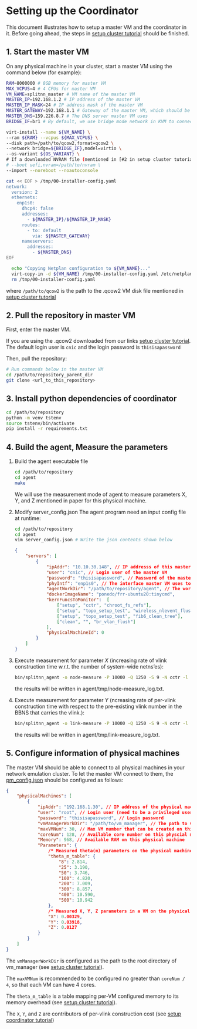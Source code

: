 # Setting up the Coordinator

This document illustrates how to setup a master VM and the coordinator in it. Before going ahead, the steps in [setup cluster tutorial](./setup_cluster.md) should be finished.

## 1. Start the master VM

On any physical machine in your cluster, start a master VM using the command below (for example):
```bash
RAM=8000000 # 8GB memory for master VM
MAX_VCPUS=4 # 4 CPUs for master VM
VM_NAME=splitnn_master # VM name of the master VM
MASTER_IP=192.168.1.2 # IP address of the master VM
MASTER_IP_MASK=24 # IP address mask of the master VM
MASTER_GATEWAY=192.168.1.1 # Gateway of the master VM, which should be able to access public network
MASTER_DNS=159.226.8.7 # The DNS server master VM uses
BRIDGE_IF=br1 # By default, we use bridge mode network in KVM to connect master VM to public network

virt-install --name ${VM_NAME} \
--ram ${RAM} --vcpus ${MAX_VCPUS} \
--disk path=/path/to/qcow2,format=qcow2 \
--network bridge=${BRIDGE_IF},model=virtio \
--os-variant ${OS_VARIANT} \
# If a downloaded NVRAM file (mentioned in [#2 in setup cluster tutorial], uncommenent the following lind
# --boot uefi,nvram=/path/to/nvram \
--import --noreboot --noautoconsole

cat << EOF > /tmp/00-installer-config.yaml
network:
  version: 2
  ethernets:
    enp1s0:
      dhcp4: false
      addresses:
        - ${MASTER_IP}/${MASTER_IP_MASK}
      routes:
        - to: default
          via: ${MASTER_GATEWAY}
      nameservers:
        addresses:
          - ${MASTER_DNS}
EOF

  echo "Copying Netplan configuration to ${VM_NAME}..."
  virt-copy-in -d ${VM_NAME} /tmp/00-installer-config.yaml /etc/netplan/
  rm /tmp/00-installer-config.yaml
```

where `/path/to/qcow2` is the path to the .qcow2 VM disk file mentioned in [setup cluster tutorial](./setup_cluster.md#1-preparing-the-vm-image)

## 2. Pull the repository in master VM
First, enter the master VM.

If you are using the .qcow2 downloaded from our links [setup cluster tutorial](./setup_cluster.md#11-using-the-out-of-the-box-image-recommended). The default login user is `cnic` and the login password is `thisisapassword`

Then, pull the repository:
```bash
# Run commands below in the master VM
cd /path/to/repository_parent_dir
git clone <url_to_this_repository>
```

## 3. Install python dependencies of coordinator
```bash
cd /path/to/repository
python -m venv tstenv
source tstenv/bin/activate
pip install -r requirements.txt
```

## 4. Build the agent, Measure the parameters

1. Build the agent executable file
    ```bash
    cd /path/to/repository
    cd agent
    make
    ```
    We will use the measurement mode of agent to measure parameters X, Y, and Z mentioned in paper for this physical machine.

2. Modify server_config.json
    The agent program need an input config file at runtime:
    ```bash
    cd /path/to/repository
    cd agent
    vim server_config.json # Write the json contents shown below
    ```

    ```json
    {
        "servers": [
            {
                "ipAddr": "10.10.30.148", // IP addresss of this master VM
                "user": "cnic", // Login user of the master VM
                "password": "thisisapassword", // Password of the master VM
                "phyIntf": "enp1s0", // The interface master VM uses to access
                "agentWorkDir": "/path/to/repository/agent", // The working directory of agent
                "dockerImageName": "ponedo/frr-ubuntu20:tinycmd",
                "kernFuncsToMonitor":  [
                    ["setup", "cctr", "chroot_fs_refs"],
                    ["setup", "topo_setup_test", "wireless_nlevent_flush"],
                    ["setup", "topo_setup_test", "fib6_clean_tree"],
                    ["clean", "", "br_vlan_flush"]
                ],
                "physicalMachineId": 0
            }
        ]
    }
    ```

32. Execute measurement for parameter *X* (increasing rate of vlink construction time w.r.t. the number of system-wide netns’es):
    ```bash
    bin/splitnn_agent -o node-measure -P 10000 -Q 1250 -S 9 -N cctr -l ntlbr -s server_config.json
    ```
    the results will be written in agent/tmp/node-measure_log.txt.

4. Execute measurement for parameter *Y* (ncreasing rate of per-vlink construction time with respect to the pre-existing vlink number in the BBNS that carries the vlink.):
    ```bash
    bin/splitnn_agent -o link-measure -P 10000 -Q 1250 -S 9 -N cctr -l ntlbr -s server_config.json
    ```
    the results will be written in agent/tmp/link-measure_log.txt.


## 5. Configure information of physical machines
The master VM should be able to connect to all physical machines in your network emulation cluster. To let the master VM connect to them, the [pm_config.json](../coordinator/config/pm_config.json) should be configured as follows:
```json
{
    "physicalMachines": [
        {
            "ipAddr": "192.168.1.30", // IP address of the physical machine
            "user": "root", // Login user (need to be a privileged user, using "root" is recommended)
            "password": "thisisapassword", // Login password
            "vmManagerWorkDir": "/path/to/vm_manager", // The path to vm_manager directory on the physical machine
            "maxVMNum": 30, // Max VM number that can be created on this physical machine
            "coreNum": 128, // Available core number on this physcial machine
            "Memory": 968, // Available RAM on this physical machine
            "Parameters": {
                /* Measured theta(m) parameters on the physical machine*/
                "theta_m_table": {
                    "8": 2.814,
                    "25": 3.190,
                    "50": 3.746,
                    "100": 4.820,
                    "200": 7.009,
                    "300": 8.857,
                    "400": 10.590,
                    "500": 10.942
                },
                /* Measured X, Y, Z parameters in a VM on the physical machine*/
                "X": 0.00329,
                "Y": 0.03918,
                "Z": 0.0127
            }
        }
    ]
}
```

The `vmManagerWorkDir` is configured as the path to the root directory of vm_manager (see [setup cluster tutorial](./setup_cluster.md#3-configure-the-vm-manager-on-physical-machine)).

The `maxVMNum` is recommended to be configured no greater than `coreNum / 4`, so that each VM can have 4 cores.

The `theta_m_table` is a table mapping per-VM configured memory to its memory overhead (see [setup cluster tutorial](./setup_cluster.md#6-measure-the-θm-parameter)).

The `X`, `Y`, and `Z` are contributors of per-vlink construction cost (see [setup coordinator tutorial](./setup_coordinator.md#4-build-the-agent-measure-the-parameters))
